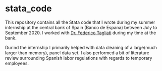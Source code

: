 # stata_code
This repository contains all the Stata code that I wrote during my summer internship at the central bank of Spain (Banco de Espana) between July to September 2020. I worked with [Dr. Federico Tagliati](https://sites.google.com/site/federicotagliati/) during my time at the bank. 

Durind the internship I primarily helped with data cleaning of a large(much larger than memory), panel data set. I also performed a bit of literature review surrounding Spanish labor regulations with regards to temporary employees.
